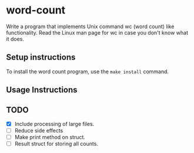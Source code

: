 # word-count

Write a program that implements Unix command wc (word count) like functionality. Read the Linux man page for wc in case you don't know what it does.

## Setup instructions

To install the word count program, use the `make install` command.

## Usage Instructions

## TODO

- [x] Include processing of large files.
- [ ] Reduce side effects
- [ ] Make print method on struct.
- [ ] Result struct for storing all counts.

